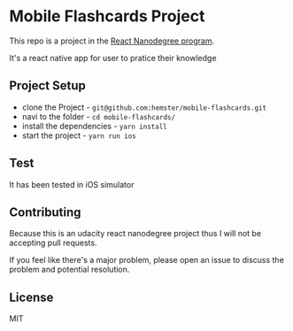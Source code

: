 # Mobile Flashcards Project

This repo is a project in the [React Nanodegree program](https://www.udacity.com/course/react-nanodegree--nd019).

It's a react native app for user to pratice their knowledge 

## Project Setup

* clone the Project - `git@github.com:hemster/mobile-flashcards.git`
* navi to the folder - `cd mobile-flashcards/`
* install the dependencies - `yarn install`
* start the project - `yarn run ios`

## Test
It has been tested in iOS simulator

## Contributing

Because this is an udacity react nanodegree project thus I will not be accepting pull requests.

If you feel like there's a major problem, please open an issue to discuss the problem and potential resolution.

## License

MIT
